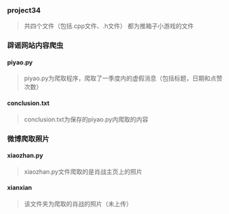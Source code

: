 ### project34
> 共四个文件（包括.cpp文件、.h文件）
> 都为推箱子小游戏的文件
### 辟谣网站内容爬虫
#### piyao.py
> piyao.py为爬取程序，爬取了一季度内的虚假消息（包括标题，日期和点赞次数）
#### conclusion.txt
> conclusion.txt为保存的piyao.py内爬取的内容
### 微博爬取照片
#### xiaozhan.py
> xiaozhan.py文件爬取的是肖战主页上的照片
#### xianxian
> 该文件夹为爬取的肖战的照片（未上传）
